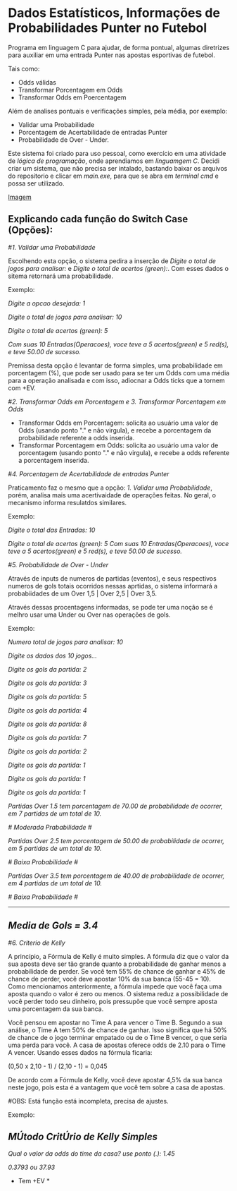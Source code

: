 # Dados Estatísticos, Informações de Probabilidades Punter no Futebol

Programa em linguagem C para ajudar, de forma pontual, algumas diretrizes para auxiliar em uma entrada Punter nas apostas esportivas de futebol.

Tais como:

- Odds válidas
- Transformar Porcentagem em Odds
- Transformar Odds em Poercentagem

Além de analises pontuais e verificações simples, pela média, por exemplo:

- Validar uma Probabilidade
- Porcentagem de Acertabilidade de entradas Punter
- Probabilidade de Over - Under.

Este sistema foi criado para uso pessoal, como exercício em uma atividade de _lógica de programação_, onde aprendiamos em _linguamgem C_. 
Decidi criar um sistema, que não precisa ser intalado, bastando baixar os arquivos do repositorio e clicar em _main.exe_, para que se abra em _terminal cmd_ e possa ser utilizado.

[Imagem](https://github.com/Shaffer443/DadosEstatisticosFutebolPunter/blob/6c81dd24b04ca8e47ee901ff5f18ef69fb96dd5b/ProgramaAn%C3%A1lise%20DeOdds_Porcentagens_outros_executavel.png?raw=true)


## Explicando cada função do Switch Case (Opções):

#_1. Validar uma Probabilidade_

Escolhendo esta opção, o sistema pedira a inserção de _Digite o total de jogos para analisar:_ e _Digite o total de acertos (green):_. 
Com esses dados o sitema retornará uma probabilidade.

Exemplo:

_Digite a opcao desejada: 1_

_Digite o total de jogos para analisar: 10_

_Digite o total de acertos (green): 5_

_Com suas 10 Entradas(Operacoes), voce teve a 5 acertos(green) e 5 red(s), e teve 50.00 de sucesso._

Premissa desta opção é levantar de forma simples, uma probabilidade em porcentagem (%), que pode ser usado para se ter um Odds com uma média para a operação analisada
e com isso, adiocnar a Odds ticks que a tornem com +EV.

#_2. Transformar Odds em Porcentagem e 3. Transformar Porcentagem em Odds_

- Transformar Odds em Porcentagem: solicita ao usuário uma valor de Odds (usando ponto "." e não virgula), e recebe a porcentagem da probabilidade referente a odds inserida.
- Transformar Porcentagem em Odds: solicita ao usuário uma valor de porcentagem (usando ponto "." e não virgula), e recebe a odds referente a porcentagem inserida.

#_4. Porcentagem de Acertabilidade de entradas Punter_

Praticamento faz o mesmo que a opção: _1. Validar uma Probabilidade_, porém, analisa mais uma acertivaidade de operações feitas. No geral, o mecanismo informa resulatdos similares.

Exemplo:

_Digite o total das Entradas: 10_

_Digite o total de acertos (green): 5_
_Com suas 10 Entradas(Operacoes), voce teve a 5 acertos(green) e 5 red(s), e teve 50.00 de sucesso._

#_5. Probabilidade de Over - Under_

Através de inputs de numeros de partidas (eventos), e seus respectivos numeros de gols totais ocorridos nessas aprtidas, o sistema informará a probabiidades de um Over 1,5 | Over 2,5 | Over 3,5.

Através dessas procentagens informadas, se pode ter uma noção se é melhro usar uma Under ou Over nas operações de gols. 

Exemplo:

_Numero total de jogos para analisar: 10_

_Digite os dados dos 10 jogos..._

_Digite os gols da partida: 2_

_Digite os gols da partida: 3_

_Digite os gols da partida: 5_

_Digite os gols da partida: 4_

_Digite os gols da partida: 8_

_Digite os gols da partida: 7_

_Digite os gols da partida: 2_

_Digite os gols da partida: 1_

_Digite os gols da partida: 1_

_Digite os gols da partida: 1_

_Partidas Over 1.5 tem porcentagem de 70.00  de probabilidade de ocorrer, em 7 partidas de um total de 10._

_# Moderada Prababilidade #_

_Partidas Over 2.5 tem porcentagem de 50.00  de probabilidade de ocorrer, em 5 partidas de um total de 10._

_# Baixa Probabilidade #_

_Partidas Over 3.5 tem porcentagem de 40.00  de probabilidade de ocorrer, em 4 partidas de um total de 10._

_# Baixa Probabilidade #_

--------------------------------
_Media de Gols = 3.4_
--------------------------------

#_6. Criterio de Kelly_

A princípio, a Fórmula de Kelly é muito simples. A fórmula diz que o valor da sua aposta deve ser tão grande quanto a probabilidade de ganhar menos a probabilidade de perder. Se você tem 55% de chance de ganhar e 45% de chance de perder, você deve apostar 10% da sua banca (55-45 = 10). Como mencionamos anteriormente, a fórmula impede que você faça uma aposta quando o valor é zero ou menos. O sistema reduz a possibilidade de você perder todo seu dinheiro, pois pressupõe que você sempre aposta uma porcentagem da sua banca.

Você pensou em apostar no Time A para vencer o Time B. Segundo a sua análise, o Time A tem 50% de chance de ganhar. Isso significa que há 50% de chance de o jogo terminar empatado ou de o Time B vencer, o que seria uma perda para você. A casa de apostas oferece odds de 2.10 para o Time A vencer. Usando esses dados na fórmula ficaria:

(0,50 x 2,10 - 1) / (2,10 - 1) = 0,045

De acordo com a Fórmula de Kelly, você deve apostar 4,5% da sua banca neste jogo, pois esta é a vantagem que você tem sobre a casa de apostas.

#OBS: Está função está incompleta, precisa de ajustes.

Exemplo:

_MÚtodo CritÚrio de Kelly Simples_
-------------------------------------

_Qual o valor da odds do time da casa? use ponto (.):  1.45_

 _0.3793 ou 37.93_

* Tem +EV *
